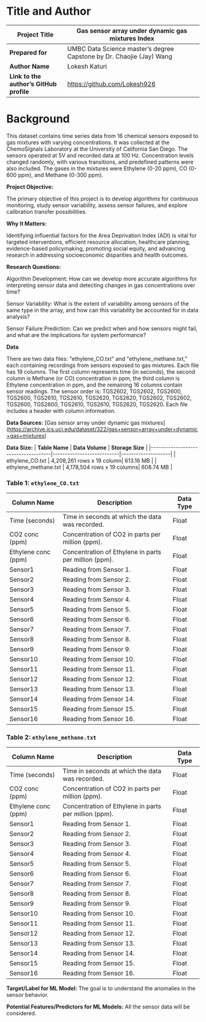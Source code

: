 # Title and Author

| **Project Title**                | Gas sensor array under dynamic gas mixtures Index |
|-------------------------------------|-----------------------------------------------------------------------------------|
| **Prepared for**                    | UMBC Data Science master’s degree Capstone by Dr. Chaojie (Jay) Wang              |
| **Author Name**                     | Lokesh Katuri                                                                     |
| **Link to the author’s GitHub profile**| https://github.com/Lokesh926                   |

# Background

This dataset contains time series data from 16 chemical sensors exposed to gas mixtures with varying concentrations. It was collected at the ChemoSignals Laboratory at the University of California San Diego. The sensors operated at 5V and recorded data at 100 Hz. Concentration levels changed randomly, with various transitions, and predefined patterns were also included. The gases in the mixtures were Ethylene (0-20 ppm), CO (0-600 ppm), and Methane (0-300 ppm).

**Project Objective:**

The primary objective of this project is to develop algorithms for continuous monitoring, study sensor variability, assess sensor failures, and explore calibration transfer possibilities.

**Why It Matters:**

Identifying influential factors for the Area Deprivation Index (ADI) is vital for targeted interventions, efficient resource allocation, healthcare planning, evidence-based policymaking, promoting social equity, and advancing research in addressing socioeconomic disparities and health outcomes.

**Research Questions:**

Algorithm Development: How can we develop more accurate algorithms for interpreting sensor data and detecting changes in gas concentrations over time?

Sensor Variability: What is the extent of variability among sensors of the same type in the array, and how can this variability be accounted for in data analysis?

Sensor Failure Prediction: Can we predict when and how sensors might fail, and what are the implications for system performance?

**Data**

There are two data files: "ethylene_CO.txt" and "ethylene_methane.txt," each containing recordings from sensors exposed to gas mixtures. Each file has 19 columns. The first column represents time (in seconds), the second column is Methane (or CO) concentration in ppm, the third column is Ethylene concentration in ppm, and the remaining 16 columns contain sensor readings. The sensor order is: TGS2602, TGS2602, TGS2600, TGS2600, TGS2610, TGS2610, TGS2620, TGS2620, TGS2602, TGS2602, TGS2600, TGS2600, TGS2610, TGS2610, TGS2620, TGS2620. Each file includes a header with column information.

**Data Sources:** [Gas sensor array under dynamic gas mixtures]
(https://archive.ics.uci.edu/dataset/322/gas+sensor+array+under+dynamic+gas+mixtures)

**Data Size:** 
| **Table Name**                      | **Data Volume**           | **Storage Size**  |
|-------------------------------------|---------------------------|--------------------|
|  ethylene_CO.txt                    | 4,208,261 rows x 19 column| 613.16 MB           |
| ethylene_methane.txt                | 4,178,504 rows x 19 columns| 608.74 MB          |



### Table 1: `ethylene_CO.txt`

| Column Name         | Description                                      | Data Type |
|---------------------|--------------------------------------------------|-----------|
| Time (seconds)     | Time in seconds at which the data was recorded.   | Float     |
| CO2 conc (ppm)      | Concentration of CO2 in parts per million (ppm). | Float     |
| Ethylene conc (ppm)| Concentration of Ethylene in parts per million (ppm).| Float  |
| Sensor1             | Reading from Sensor 1.                           | Float     |
| Sensor2             | Reading from Sensor 2.                           | Float     |
| Sensor3             | Reading from Sensor 3.                           | Float     |
| Sensor4             | Reading from Sensor 4.                           | Float     |
| Sensor5             | Reading from Sensor 5.                           | Float     |
| Sensor6             | Reading from Sensor 6.                           | Float     |
| Sensor7             | Reading from Sensor 7.                           | Float     |
| Sensor8             | Reading from Sensor 8.                           | Float     |
| Sensor9             | Reading from Sensor 9.                           | Float     |
| Sensor10            | Reading from Sensor 10.                          | Float     |
| Sensor11            | Reading from Sensor 11.                          | Float     |
| Sensor12            | Reading from Sensor 12.                          | Float     |
| Sensor13            | Reading from Sensor 13.                          | Float     |
| Sensor14            | Reading from Sensor 14.                          | Float     |
| Sensor15            | Reading from Sensor 15.                          | Float     |
| Sensor16            | Reading from Sensor 16.                          | Float     |


### Table 2: `ethylene_methane.txt`

| Column Name         | Description                                      | Data Type |
|---------------------|--------------------------------------------------|-----------|
| Time (seconds)     | Time in seconds at which the data was recorded.   | Float     |
| CO2 conc (ppm)      | Concentration of CO2 in parts per million (ppm). | Float     |
| Ethylene conc (ppm)| Concentration of Ethylene in parts per million (ppm).| Float  |
| Sensor1             | Reading from Sensor 1.                           | Float     |
| Sensor2             | Reading from Sensor 2.                           | Float     |
| Sensor3             | Reading from Sensor 3.                           | Float     |
| Sensor4             | Reading from Sensor 4.                           | Float     |
| Sensor5             | Reading from Sensor 5.                           | Float     |
| Sensor6             | Reading from Sensor 6.                           | Float     |
| Sensor7             | Reading from Sensor 7.                           | Float     |
| Sensor8             | Reading from Sensor 8.                           | Float     |
| Sensor9             | Reading from Sensor 9.                           | Float     |
| Sensor10            | Reading from Sensor 10.                          | Float     |
| Sensor11            | Reading from Sensor 11.                          | Float     |
| Sensor12            | Reading from Sensor 12.                          | Float     |
| Sensor13            | Reading from Sensor 13.                          | Float     |
| Sensor14            | Reading from Sensor 14.                          | Float     |
| Sensor15            | Reading from Sensor 15.                          | Float     |
| Sensor16            | Reading from Sensor 16.                          | Float     |

**Target/Label for ML Model:** The goal is to understand the anomalies in the sensor behavior. 

**Potential Features/Predictors for ML Models:** All the sensor data will be considered.
